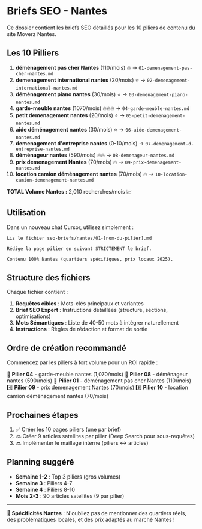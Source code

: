 # Briefs SEO - Nantes

Ce dossier contient les briefs SEO détaillés pour les 10 piliers de contenu du site Moverz Nantes.

## Les 10 Pilliers

1. **déménagement pas cher Nantes** (110/mois) 🔥 → `01-demenagement-pas-cher-nantes.md`
2. **demenagement international nantes** (20/mois) ⭐ → `02-demenagement-international-nantes.md`
3. **déménagement piano nantes** (30/mois) ⭐ → `03-demenagement-piano-nantes.md`
4. **garde-meuble nantes** (1070/mois) 🔥🔥🔥 → `04-garde-meuble-nantes.md`
5. **petit demenagement nantes​** (20/mois) ⭐ → `05-petit-demenagement-nantes.md`
6. **aide déménagement nantes** (30/mois) ⭐ → `06-aide-demenagement-nantes.md`
7. **demenagement d'entreprise nantes** (0-10/mois) → `07-demenagement-d-entreprise-nantes.md`
8. **déménageur nantes** (590/mois) 🔥🔥 → `08-demenageur-nantes.md`
9. **prix demenagement Nantes** (70/mois) 🔥 → `09-prix-demenagement-nantes.md`
10. **location camion déménagement nantes** (70/mois) 🔥 → `10-location-camion-demenagement-nantes.md`


**TOTAL Volume Nantes :** 2,010 recherches/mois 📈

## Utilisation

Dans un nouveau chat Cursor, utilisez simplement :

```
Lis le fichier seo-briefs/nantes/01-[nom-du-pilier].md

Rédige la page pilier en suivant STRICTEMENT le brief.

Contenu 100% Nantes (quartiers spécifiques, prix locaux 2025).
```

## Structure des fichiers

Chaque fichier contient :
1. **Requêtes cibles** : Mots-clés principaux et variantes
2. **Brief SEO Expert** : Instructions détaillées (structure, sections, optimisations)
3. **Mots Sémantiques** : Liste de 40-50 mots à intégrer naturellement
4. **Instructions** : Règles de rédaction et format de sortie

## Ordre de création recommandé

Commencez par les piliers à fort volume pour un ROI rapide :

🥇 **Pilier 04** - garde-meuble nantes (1,070/mois)
🥈 **Pilier 08** - déménageur nantes (590/mois)
🥉 **Pilier 01** - déménagement pas cher Nantes (110/mois)
4️⃣ **Pilier 09** - prix demenagement Nantes (70/mois)
5️⃣ **Pilier 10** - location camion déménagement nantes (70/mois)


## Prochaines étapes

1. ✅ Créer les 10 pages piliers (une par brief)
2. 🔜 Créer 9 articles satellites par pilier (Deep Search pour sous-requêtes)
3. 🔜 Implémenter le maillage interne (piliers ↔ articles)

## Planning suggéré

- **Semaine 1-2** : Top 3 piliers (gros volumes)
- **Semaine 3** : Piliers 4-7
- **Semaine 4** : Piliers 8-10
- **Mois 2-3** : 90 articles satellites (9 par pilier)

---

📍 **Spécificités Nantes** : N'oubliez pas de mentionner des quartiers réels, des problématiques locales, et des prix adaptés au marché Nantes !
